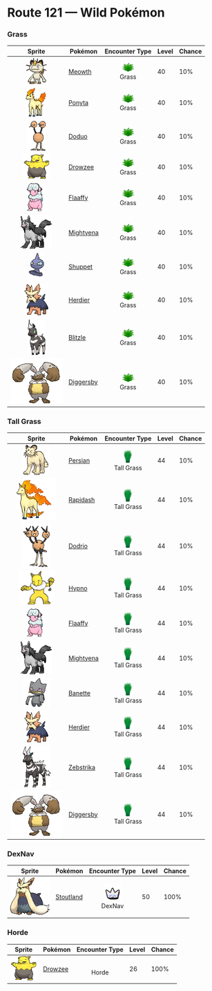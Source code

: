 # Route 121 — Wild Pokémon

### Grass

| Sprite | Pokémon | Encounter Type | Level | Chance |
|:------:|---------|:--------------:|-------|--------|
| ![Meowth](../../assets/sprites/meowth/front.gif "Meowth: Meowth withdraws its sharp claws into its paws to slinkily sneak about without making any incriminating footsteps. For some reason, this Pokémon loves shiny coins that glitter with light.") | [Meowth](../../pokemon/meowth.md/) | ![Grass](../../assets/encounter_types/grass.png "Grass")<br>Grass | 40 | 10% |
| ![Ponyta](../../assets/sprites/ponyta/front.gif "Ponyta: Ponyta is very weak at birth. It can barely stand up. This Pokémon becomes stronger by stumbling and falling to keep up with its parent.") | [Ponyta](../../pokemon/ponyta.md/) | ![Grass](../../assets/encounter_types/grass.png "Grass")<br>Grass | 40 | 10% |
| ![Doduo](../../assets/sprites/doduo/front.gif "Doduo: Doduo’s two heads contain completely identical brains. A scientific study reported that on rare occasions, there will be examples of this Pokémon possessing different sets of brains.") | [Doduo](../../pokemon/doduo.md/) | ![Grass](../../assets/encounter_types/grass.png "Grass")<br>Grass | 40 | 10% |
| ![Drowzee](../../assets/sprites/drowzee/front.gif "Drowzee: If your nose becomes itchy while you are sleeping, it’s a sure sign that one of these Pokémon is standing above your pillow and trying to eat your dream through your nostrils.") | [Drowzee](../../pokemon/drowzee.md/) | ![Grass](../../assets/encounter_types/grass.png "Grass")<br>Grass | 40 | 10% |
| ![Flaaffy](../../assets/sprites/flaaffy/front.gif "Flaaffy: Flaaffy’s wool quality changes so that it can generate a high amount of static electricity with a small amount of wool. The bare and slick parts of its hide are shielded against electricity.") | [Flaaffy](../../pokemon/flaaffy.md/) | ![Grass](../../assets/encounter_types/grass.png "Grass")<br>Grass | 40 | 10% |
| ![Mightyena](../../assets/sprites/mightyena/front.gif "Mightyena: Mightyena travel and act as a pack in the wild. The memory of its life in the wild compels the Pokémon to obey only those Trainers that it recognizes to possess superior skill.") | [Mightyena](../../pokemon/mightyena.md/) | ![Grass](../../assets/encounter_types/grass.png "Grass")<br>Grass | 40 | 10% |
| ![Shuppet](../../assets/sprites/shuppet/front.gif "Shuppet: Shuppet grows by feeding on dark emotions, such as vengefulness and envy, in the hearts of people. It roams through cities in search of grudges that taint people.") | [Shuppet](../../pokemon/shuppet.md/) | ![Grass](../../assets/encounter_types/grass.png "Grass")<br>Grass | 40 | 10% |
| ![Herdier](../../assets/sprites/herdier/front.gif "Herdier: It has black, cape-like fur that is very hard and decreases the amount of damage it receives.") | [Herdier](../../pokemon/herdier.md/) | ![Grass](../../assets/encounter_types/grass.png "Grass")<br>Grass | 40 | 10% |
| ![Blitzle](../../assets/sprites/blitzle/front.gif "Blitzle: Its mane shines when it discharges electricity. They use the frequency and rhythm of these flashes to communicate.") | [Blitzle](../../pokemon/blitzle.md/) | ![Grass](../../assets/encounter_types/grass.png "Grass")<br>Grass | 40 | 10% |
| ![Diggersby](../../assets/sprites/diggersby/front.gif "Diggersby: As powerful as an excavator, its ears can reduce dense bedrock to rubble. When it’s finished digging, it lounges lazily.") | [Diggersby](../../pokemon/diggersby.md/) | ![Grass](../../assets/encounter_types/grass.png "Grass")<br>Grass | 40 | 10% |

### Tall Grass

| Sprite | Pokémon | Encounter Type | Level | Chance |
|:------:|---------|:--------------:|-------|--------|
| ![Persian](../../assets/sprites/persian/front.gif "Persian: Persian has six bold whiskers that give it a look of toughness. The whiskers sense air movements to determine what is in the Pokémon’s surrounding vicinity. It becomes docile if grabbed by the whiskers.") | [Persian](../../pokemon/persian.md/) | ![Tall Grass](../../assets/encounter_types/tall_grass.png "Tall Grass")<br>Tall Grass | 44 | 10% |
| ![Rapidash](../../assets/sprites/rapidash/front.gif "Rapidash: Rapidash usually can be seen casually cantering in the fields and plains. However, when this Pokémon turns serious, its fiery manes flare and blaze as it gallops its way up to 150 mph.") | [Rapidash](../../pokemon/rapidash.md/) | ![Tall Grass](../../assets/encounter_types/tall_grass.png "Tall Grass")<br>Tall Grass | 44 | 10% |
| ![Dodrio](../../assets/sprites/dodrio/front.gif "Dodrio: Apparently, the heads aren’t the only parts of the body that Dodrio has three of. It has three sets of hearts and lungs as well, so it is capable of running long distances without rest.") | [Dodrio](../../pokemon/dodrio.md/) | ![Tall Grass](../../assets/encounter_types/tall_grass.png "Tall Grass")<br>Tall Grass | 44 | 10% |
| ![Hypno](../../assets/sprites/hypno/front.gif "Hypno: Hypno holds a pendulum in its hand. The arcing movement and glitter of the pendulum lull the foe into a deep state of hypnosis. While this Pokémon searches for prey, it polishes the pendulum.") | [Hypno](../../pokemon/hypno.md/) | ![Tall Grass](../../assets/encounter_types/tall_grass.png "Tall Grass")<br>Tall Grass | 44 | 10% |
| ![Flaaffy](../../assets/sprites/flaaffy/front.gif "Flaaffy: Flaaffy’s wool quality changes so that it can generate a high amount of static electricity with a small amount of wool. The bare and slick parts of its hide are shielded against electricity.") | [Flaaffy](../../pokemon/flaaffy.md/) | ![Tall Grass](../../assets/encounter_types/tall_grass.png "Tall Grass")<br>Tall Grass | 44 | 10% |
| ![Mightyena](../../assets/sprites/mightyena/front.gif "Mightyena: Mightyena travel and act as a pack in the wild. The memory of its life in the wild compels the Pokémon to obey only those Trainers that it recognizes to possess superior skill.") | [Mightyena](../../pokemon/mightyena.md/) | ![Tall Grass](../../assets/encounter_types/tall_grass.png "Tall Grass")<br>Tall Grass | 44 | 10% |
| ![Banette](../../assets/sprites/banette/front.gif "Banette: A cursed energy permeated the stuffing of a discarded and forgotten plush doll, giving it new life as Banette. The Pokémon’s energy would escape if it were to ever open its mouth.") | [Banette](../../pokemon/banette.md/) | ![Tall Grass](../../assets/encounter_types/tall_grass.png "Tall Grass")<br>Tall Grass | 44 | 10% |
| ![Herdier](../../assets/sprites/herdier/front.gif "Herdier: It has black, cape-like fur that is very hard and decreases the amount of damage it receives.") | [Herdier](../../pokemon/herdier.md/) | ![Tall Grass](../../assets/encounter_types/tall_grass.png "Tall Grass")<br>Tall Grass | 44 | 10% |
| ![Zebstrika](../../assets/sprites/zebstrika/front.gif "Zebstrika: They have lightning-like movements. When Zebstrika run at full speed, the sound of thunder reverberates.") | [Zebstrika](../../pokemon/zebstrika.md/) | ![Tall Grass](../../assets/encounter_types/tall_grass.png "Tall Grass")<br>Tall Grass | 44 | 10% |
| ![Diggersby](../../assets/sprites/diggersby/front.gif "Diggersby: As powerful as an excavator, its ears can reduce dense bedrock to rubble. When it’s finished digging, it lounges lazily.") | [Diggersby](../../pokemon/diggersby.md/) | ![Tall Grass](../../assets/encounter_types/tall_grass.png "Tall Grass")<br>Tall Grass | 44 | 10% |

### DexNav

| Sprite | Pokémon | Encounter Type | Level | Chance |
|:------:|---------|:--------------:|-------|--------|
| ![Stoutland](../../assets/sprites/stoutland/front.gif "Stoutland: Being wrapped in its long fur is so comfortable that a person would be fine even overnight on a wintry mountain.") | [Stoutland](../../pokemon/stoutland.md/) | ![DexNav](../../assets/encounter_types/dexnav.png "DexNav")<br>DexNav | 50 | 100% |

### Horde

| Sprite | Pokémon | Encounter Type | Level | Chance |
|:------:|---------|:--------------:|-------|--------|
| ![Drowzee](../../assets/sprites/drowzee/front.gif "Drowzee: If your nose becomes itchy while you are sleeping, it’s a sure sign that one of these Pokémon is standing above your pillow and trying to eat your dream through your nostrils.") | [Drowzee](../../pokemon/drowzee.md/) | ![Horde](../../assets/encounter_types/horde.png "Horde")<br>Horde | 26 | 100% |

